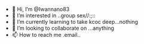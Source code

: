 - 👋 Hi, I’m @Iwannano83
- 👀 I’m interested in ..group sex//:;:: 
- 🌱 I’m currently learning to take kcoc deep...nothing 
- 💞️ I’m looking to collaborate on ...anything 
- 📫 How to reach me .email..

<!---
Iwannano83/Iwannano83 is a ✨ special ✨ repository because its `README.md` (this file) appears on your GitHub profile.
You can click the Preview link to take a look at your changes.
--->
